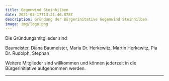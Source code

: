 ```yaml
---
title: Gegenwind Steinhilben
date: 2021-05-17T13:21:46.878Z
description: Gründung der Bürgerinitative Gegenwind Steinhilben
image: img/logo.png
---
```

Die Gründungsmitglieder sind

Baumeister, Diana
Baumeister, Maria
Dr. Herkewitz, Martin
Herkewitz, Pia
Dr. Rudolph, Stephan

Weitere Mitglieder sind willkommen und können jederzeit in die Bürgerinitiative aufgenommen werden.
___________